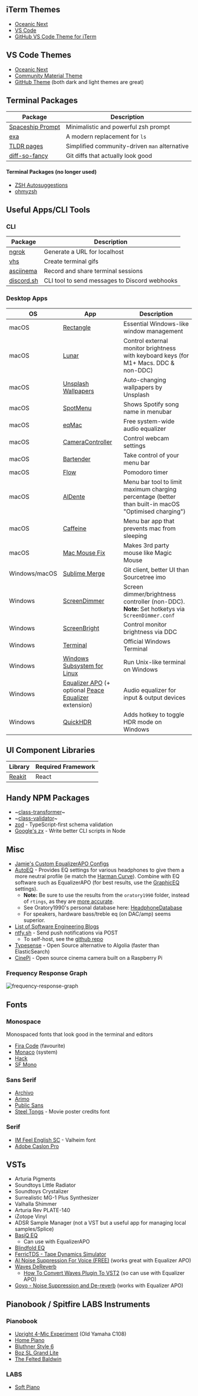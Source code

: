 ## iTerm Themes
* [Oceanic Next](https://github.com/mhartington/oceanic-next-iterm)
* [VS Code](https://github.com/tallpants/vscode-theme-iterm2)
* [GitHub VS Code Theme for iTerm](https://github.com/cdalvaro/github-vscode-theme-iterm)

## VS Code Themes
* [Oceanic Next](https://github.com/voronianski/oceanic-next-color-scheme)
* [Community Material Theme](https://marketplace.visualstudio.com/items?itemName=Equinusocio.vsc-community-material-theme)
* [GitHub Theme](https://marketplace.visualstudio.com/items?itemName=GitHub.github-vscode-theme) (both dark and light themes are great)

## Terminal Packages
| Package                                                             | Description                                   |
|---------------------------------------------------------------------|-----------------------------------------------|
| [Spaceship Prompt](https://github.com/denysdovhan/spaceship-prompt) | Minimalistic and powerful zsh prompt          |
| [exa](https://the.exa.website/)                                     | A modern replacement for `ls`                 |
| [TLDR pages](https://tldr.sh/)                                      | Simplified community-driven `man` alternative |
| [diff-so-fancy](https://github.com/so-fancy/diff-so-fancy)          | Git diffs that actually look good             |

#### Terminal Packages (no longer used)
* [ZSH Autosuggestions](https://github.com/zsh-users/zsh-autosuggestions)
* [ohmyzsh](https://github.com/ohmyzsh/ohmyzsh)

## Useful Apps/CLI Tools
### CLI
| Package                                                             | Description                                   |
|---------------------------------------------------------------------|-----------------------------------------------|
| [ngrok](https://ngrok.com/)                                         | Generate a URL for localhost                  |
| [vhs](https://github.com/charmbracelet/vhs)                         | Create terminal gifs                          |
| [asciinema](https://asciinema.org/)                                 | Record and share terminal sessions            |
| [discord.sh](https://github.com/ChaoticWeg/discord.sh)              | CLI tool to send messages to Discord webhooks |

### Desktop Apps
<!-- Use this to edit the table (File > Load table): https://www.tablesgenerator.com/markdown_tables -->
| OS            | App                                                                                         | Description                               |
|---------------|---------------------------------------------------------------------------------------------|-------------------------------------------|
| macOS         | [Rectangle](https://rectangleapp.com/)                                                      | Essential Windows-like window management  |
| macOS         | [Lunar](https://github.com/alin23/Lunar)                          | Control external monitor brightness with keyboard keys (for M1+ Macs. DDC & non-DDC) |
| macOS         | [Unsplash Wallpapers](https://apps.apple.com/us/app/unsplash-wallpapers/id1284863847?mt=12) | Auto-changing wallpapers by Unsplash      |
| macOS         | [SpotMenu](https://kmikiy.github.io/SpotMenu/)                                              | Shows Spotify song name in menubar        | 
| macOS         | [eqMac](https://eqmac.app/)                                                                 | Free system-wide audio equalizer          |
| macOS         | [CameraController](https://github.com/Itaybre/CameraController)                             | Control webcam settings                   |
| macOS         | [Bartender](https://www.macbartender.com/)                                                  | Take control of your menu bar             |
| macOS         | [Flow](https://flowapp.info/)                                                               | Pomodoro timer                            |
| macOS         | [AlDente](https://github.com/davidwernhart/AlDente)                                         | Menu bar tool to limit maximum charging percentage (better than built-in macOS "Optimised charging")    |
| macOS         | [Caffeine](https://formulae.brew.sh/cask/caffeine)                                          | Menu bar app that prevents mac from sleeping
| macOS         | [Mac Mouse Fix](https://macmousefix.com/)                                                   | Makes 3rd party mouse like Magic Mouse
| Windows/macOS | [Sublime Merge](https://www.sublimemerge.com/)                                              | Git client, better UI than Sourcetree imo |
| Windows       | [ScreenDimmer](https://github.com/datbnh/ScreenDimmer) | Screen dimmer/brightness controller (non-DDC). **Note:** Set hotketys via `ScreenDimmer.conf`  |
| Windows       | [ScreenBright](https://www.softpedia.com/get/Desktop-Enhancements/Other-Desktop-Enhancements/ScreenBright.shtml) | Control monitor brightness via DDC |
| Windows       | [Terminal](https://github.com/microsoft/terminal)                                           | Official Windows Terminal                 |
| Windows       | [Windows Subsystem for Linux](https://docs.microsoft.com/en-us/windows/wsl/install-win10)   | Run Unix-like terminal on Windows         |
| Windows       | [Equalizer APO](https://sourceforge.net/projects/equalizerapo/) (+ optional [Peace Equalizer](https://sourceforge.net/projects/peace-equalizer-apo-extension/) extension)                             | Audio equalizer for input & output devices |
| Windows       | [QuickHDR](https://github.com/13thsymphony/QuickHdr) | Adds hotkey to toggle HDR mode on Windows |


## UI Component Libraries
| Library                      | Required Framework |
|------------------------------|--------------------|
| [Reakit](https://reakit.io/) | React              |

## Handy NPM Packages
* ~[class-transformer](https://github.com/typestack/class-transformer)~
* ~[class-validator](https://github.com/typestack/class-validator)~
* [zod](https://github.com/colinhacks/zod) - TypeScript-first schema validation
* [Google's zx](https://github.com/google/zx) - Write better CLI scripts in Node

## Misc
* [Jamie's Custom EqualizerAPO Configs](https://github.com/JamieGoodson/equalizer-apo-configs)
* [AutoEQ](https://github.com/jaakkopasanen/AutoEq/tree/master/results/oratory1990/harman_over-ear_2018/Philips%20Fidelio%20X2HR) - Provides EQ settings for various headphones to give them a more neutral profile (ie match the [Harman Curve](https://www.quora.com/In-audio-design-what-is-the-Harman-curve)). Combine with EQ software such as EqualizerAPO (for best results, use the [GraphicEQ](https://github.com/jaakkopasanen/AutoEq#equalizerapo) settings).
  * **Note:** Be sure to use the results from the `oratory1990` folder, instead of `rtings`, as they are [more accurate](https://www.reddit.com/r/oratory1990/comments/gkme9u/oratory_vs_rtings/fqsclc5?utm_source=share&utm_medium=web2x&context=3).
  * See Oratory1990's personal database here: [HeadphoneDatabase](https://www.headphonedatabase.com/oratory/headphones)
  * For speakers, hardware bass/treble eq (on DAC/amp) seems superior.
* [List of Software Engineering Blogs](https://github.com/kilimchoi/engineering-blogs)
* [ntfy.sh](https://ntfy.sh/) - Send push notifications via POST
  - To self-host, see the [github repo](https://github.com/binwiederhier/ntfy)
* [Typesense](https://github.com/typesense/typesense) - Open Source alternative to Algolia (faster than ElasticSearch)
* [CinePi](https://github.com/schoolpost/CinePI) - Open source cinema camera built on a Raspberry Pi

### Frequency Response Graph
![frequency-response-graph](https://user-images.githubusercontent.com/4729966/145583051-9fcd37d9-67f1-4f18-a05e-f0d8da49e618.png)

## Fonts
### Monospace
Monospaced fonts that look good in the terminal and editors

* [Fira Code](https://github.com/tonsky/FiraCode) (favourite)
* [Monaco](https://en.wikipedia.org/wiki/Monaco_(typeface)) (system)
* [Hack](https://github.com/source-foundry/Hack)
* [SF Mono](https://github.com/ZulwiyozaPutra/SF-Mono-Font)

### Sans Serif
* [Archivo](https://fonts.google.com/specimen/Archivo?query=archivo)
* [Arimo](https://fonts.google.com/specimen/Arimo?query=Steve+Matteson)
* [Public Sans](https://fonts.google.com/specimen/Public+Sans#standard-styles)
* [Steel Tongs](https://fonts2u.com/steeltongs.font) - Movie poster credits font

### Serif
* [IM Feel English SC](https://fonts.google.com/specimen/IM+Fell+English+SC) - Valheim font
* [Adobe Caslon Pro](https://fonts.adobe.com/fonts/adobe-caslon)

## VSTs
* Arturia Pigments
* Soundtoys Little Radiator
* Soundtoys Crystalizer
* Surrealistic MG-1 Plus Synthesizer
* Valhalla Shimmer
* Arturia Rev PLATE-140
* iZotope Vinyl
* ADSR Sample Manager (not a VST but a useful app for managing local samples/Splice)
* [BasiQ EQ](https://www.pluginboutique.com/product/2-Effects/16-EQ/1985-BasiQ/)
  * Can use with EqualizerAPO
* [Blindfold EQ](https://www.audiothing.net/effects/blindfold-eq/)
* [FerricTDS - Tape Dynamics Simulator](https://www.kvraudio.com/product/ferrictds---tape-dynamics-simulator-by-variety-of-sound)
* [AI Noise Suppression For Voice (FREE)](https://github.com/werman/noise-suppression-for-voice) (works great with Equalizer APO)
* [Waves DeReverb](https://www.waves.com/plugins/clarity-vx-dereverb)
  * [How To Convert Waves Plugin To VST2](https://www.youtube.com/watch?v=BTvb_O25yQE) (so can use with Equalizer APO)
* [Goyo - Noise Suppression and De-reverb](https://goyo.app/) (works with Equalizer APO)

## Pianobook / Spitfire LABS Instruments
### Pianobook
* [Upright 4-Mic Experiment](https://www.pianobook.co.uk/packs/upright-4-mic-experiment/) (Old Yamaha C108)
* [Home Piano](https://www.pianobook.co.uk/packs/home-piano/)
* [Bluthner Style 6](https://www.pianobook.co.uk/packs/bluthner-style-6-90513/)
* [Boz SL Grand Lite](https://www.pianobook.co.uk/packs/boz-sl-grand-lite/)
* [The Felted Baldwin](https://www.pianobook.co.uk/packs/the-felted-baldwin/)

### LABS
* [Soft Piano](https://labs.spitfireaudio.com/soft-piano)
